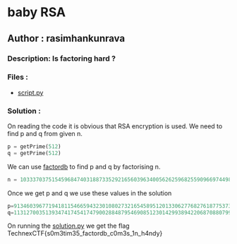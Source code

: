 # baby RSA 
## Author : rasimhankunrava

### Description: Is factoring hard ?

### Files :
- [script.py](script.py)

### Solution : 
On reading the code it is obvious that RSA encryption is used.
We need to find p and q from given n.
```python
p = getPrime(512)
q = getPrime(512)
```
We can use [factordb](http://factordb.com/) to find p and q by factorising n.
```python
n = 103337037515459684740318873352921656039634005626259682559096697449885643369817207949037187037039024658206570175659516474191443772639338028868133289838976622991641948168655567329293511188527064685144397829166440190731407736919675538558975099440577829142592615970786730932939632378556612962782214991287549235597
```

Once we get p and q we use these values in the solution
```python
p=9134603967719418115466594323010802732165458951201330627768276187753738541374186814061315850627065173937441049542764833745372289688170621880387855059317003
q=11312700351393474174541747900288487954690851230142993894220687088079962770736831118288294834507649370693813886665340646824938751845384619209017109672384199
```

On running the [solution.py](solution.py) we get the flag
TechnexCTF{s0m3tim35_factordb_c0m3s_1n_h4ndy}